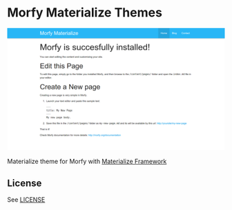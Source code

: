 # Morfy Materialize Themes
![](screenshot.png)

Materialize theme for Morfy with [Materialize Framework](http://materializecss.com/)

## License
See [LICENSE](https://github.com/morfy-cms/morfy-theme-materialize/blob/master/LICENSE)
